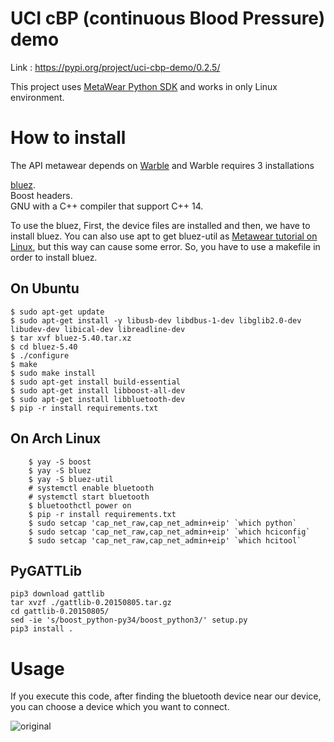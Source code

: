 # UCI cBP (continuous Blood Pressure) demo
Link : https://pypi.org/project/uci-cbp-demo/0.2.5/

This project uses [MetaWear Python SDK](https://github.com/mbientlab/MetaWear-SDK-Python) and works in only Linux environment.

# How to install

The API metawear depends on [Warble](https://github.com/mbientlab/Warble) and Warble requires 3 installations

[bluez](www.bluez.org).   
Boost headers.   
GNU with a C++ compiler that support C++ 14.  

To use the bluez, First, the device files are installed and then, we have to install bluez. You can also use apt to get bluez-util as [Metawear tutorial on Linux](https://mbientlab.com/tutorials/Linux.html), but this way can cause some error. So, you have to use a makefile in order to install bluez.

## On Ubuntu
    $ sudo apt-get update
    $ sudo apt-get install -y libusb-dev libdbus-1-dev libglib2.0-dev libudev-dev libical-dev libreadline-dev
    $ tar xvf bluez-5.40.tar.xz
    $ cd bluez-5.40
    $ ./configure
    $ make
    $ sudo make install
    $ sudo apt-get install build-essential
    $ sudo apt-get install libboost-all-dev
    $ sudo apt-get install libbluetooth-dev
    $ pip -r install requirements.txt
    
## On Arch Linux
```shell script
    $ yay -S boost
    $ yay -S bluez
    $ yay -S bluez-util
    # systemctl enable bluetooth
    # systemctl start bluetooth
    $ bluetoothctl power on
    $ pip -r install requirements.txt
    $ sudo setcap 'cap_net_raw,cap_net_admin+eip' `which python`
    $ sudo setcap 'cap_net_raw,cap_net_admin+eip' `which hciconfig`
    $ sudo setcap 'cap_net_raw,cap_net_admin+eip' `which hcitool`
```

## PyGATTLib
```shell script
pip3 download gattlib
tar xvzf ./gattlib-0.20150805.tar.gz
cd gattlib-0.20150805/
sed -ie 's/boost_python-py34/boost_python3/' setup.py
pip3 install .
```
    
# Usage
If you execute this code, after finding the bluetooth device near our device, you can choose a device which you want to connect.

![original](https://media.github.uci.edu/user/1629/files/80d5cf80-b2ed-11e9-9451-93a25e901b81)
